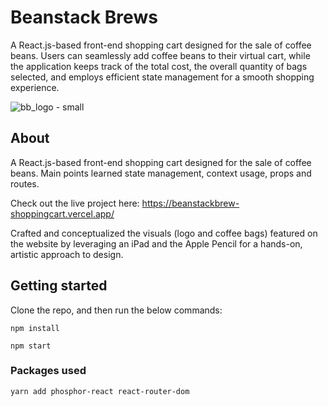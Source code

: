 # Beanstack Brews
A React.js-based front-end shopping cart designed for the sale of coffee beans. Users can seamlessly add coffee beans to their virtual cart, while the application keeps track of the total cost, the overall quantity of bags selected, and employs efficient state management for a smooth shopping experience.

![bb_logo - small](https://github.com/elaine-lai/react_shopping_cart/assets/90720708/53e92826-c2db-44fe-8554-d0957b8f98f0)

## About
A React.js-based front-end shopping cart designed for the sale of coffee beans.
Main points learned state management, context usage, props and routes.

Check out the live project here: https://beanstackbrew-shoppingcart.vercel.app/

Crafted and conceptualized the visuals (logo and coffee bags) featured on the website by leveraging an iPad and the Apple Pencil for a hands-on, artistic approach to design.

## Getting started
Clone the repo, and then run the below commands:

`npm install`

`npm start`

### Packages used
`yarn add phosphor-react react-router-dom`
